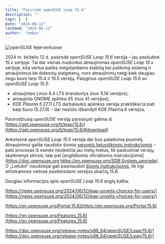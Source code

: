 ```yaml
---
title: "Pasirodė openSUSE Leap 15.6"
description: ""
tags: [  ]
date: "2024-06-12"
lastmod: "2024-06-12"
author:  "embar"
---
```

![openSUSE fejerverkuose](https://news.opensuse.org/wp-content/uploads/2023/06/openSUSE_party.jpg)

2024 m. birželio 12 d. pasirodė _openSUSE Leap 15.6_ versija – jau paskutinė 15.x serijoje. Tai dar vienas nuobodus atnaujinimas _openSUSE Leap 15.x_ serijoje, kita vertus patiks mėgstantiems stabilią bei patikimą sistemą ir atnaujinimus be didesnių staigmenų, nors atnaujinimų netgi kiek daugiau negu buvo tarp 15.4 ir 15.5 versijų. Palyginus _openSUSE Leap 15.6_ su _openSUSE Leap 15.5_:

*   atnaujintas _Linux_ 6.4 LTS branduolys (nuo 5.14 versijos);
*   atnaujinta GNOME aplinka 45 (nuo 41 versijos);
*   _KDE Plasma 5.27.11 LTS_ darbalaukio aplinkos versija praktiškai ta pati kaip buvo (5.27.9) – dar nesiūlo išbandyti KDE Plasma 6 versijos.

Pasirodžiusią _openSUSE_ versiją parsisiųsti galima iš [https://get.opensuse.org/lt/leap/15.6/](https://get.opensuse.org/lt/leap/15.6/#download)

Ankstesnė _openSUSE Leap 15.5_ versija dar bus palaikoma pusmetį. Atnaujinimui galite naudotis šiomis [senomis lietuviškomis instrukcijomis](https://opensuse.lt/diegimas/2016-11-16_opensuse-bei-lietuko-42-arba-15-atnaujinimas-iki-153-versijos/) – pats procesas iš esmės nesikeičia jau metų metus, tik paskutiniai versijų skaitmenys skirsis; taip pat [angliškomis oficialiomis instrukcijomis](https://doc.opensuse.org https://en.opensuse.org/SDB:System_upgrade). O „Lietuko“ naudotojai gali pasinaudoti [šiomis instrukcijomis](https://lietukas.lt/ymp/lietuko_atnaujinimas.html), tik irgi atitinkamose vietose pasikeisdami versijos skaičių 15.6.

Daugiau informacijos apie _openSUSE Leap 15.6_ anglų kalba:

[https://news.opensuse.org/2024/06/12/leap-unveils-choices-for-users/](https://news.opensuse.org/2024/06/12/leap-unveils-choices-for-users/)

[https://en.opensuse.org/Portal:15.6](https://en.opensuse.org/Portal:15.6)

[https://en.opensuse.org/Features_15.6](https://en.opensuse.org/Features_15.6)

[https://doc.opensuse.org/release-notes/x86_64/openSUSE/Leap/15.6/](https://doc.opensuse.org/release-notes/x86_64/openSUSE/Leap/15.6/)
